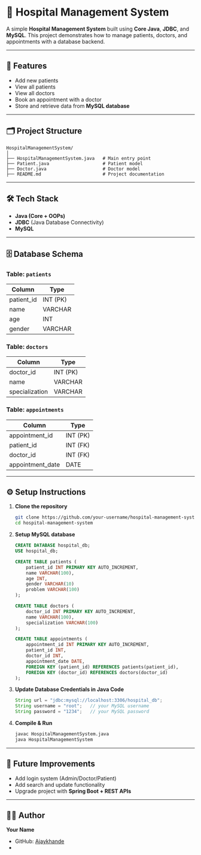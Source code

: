 

# 🏥 Hospital Management System

A simple **Hospital Management System** built using **Core Java**, **JDBC**, and **MySQL**.
This project demonstrates how to manage patients, doctors, and appointments with a database backend.

---

## 🚀 Features

* Add new patients
* View all patients
* View all doctors
* Book an appointment with a doctor
* Store and retrieve data from **MySQL database**

---

## 🗂️ Project Structure

```
HospitalManagementSystem/
│
├── HospitalManagementSystem.java   # Main entry point
├── Patient.java                    # Patient model
├── Doctor.java                     # Doctor model
├── README.md                       # Project documentation
```

---

## 🛠️ Tech Stack

* **Java (Core + OOPs)**
* **JDBC** (Java Database Connectivity)
* **MySQL**

---

## 🗄️ Database Schema

### Table: `patients`

| Column      | Type     |
| ----------- | -------- |
| patient\_id | INT (PK) |
| name        | VARCHAR  |
| age         | INT      |
| gender      | VARCHAR  |

### Table: `doctors`

| Column         | Type     |
| -------------- | -------- |
| doctor\_id     | INT (PK) |
| name           | VARCHAR  |
| specialization | VARCHAR  |

### Table: `appointments`

| Column            | Type     |
| ----------------- | -------- |
| appointment\_id   | INT (PK) |
| patient\_id       | INT (FK) |
| doctor\_id        | INT (FK) |
| appointment\_date | DATE     |

---

## ⚙️ Setup Instructions

1. **Clone the repository**

   ```bash
   git clone https://github.com/your-username/hospital-management-system.git
   cd hospital-management-system
   ```

2. **Setup MySQL database**

   ```sql
   CREATE DATABASE hospital_db;
   USE hospital_db;

   CREATE TABLE patients (
       patient_id INT PRIMARY KEY AUTO_INCREMENT,
       name VARCHAR(100),
       age INT,
       gender VARCHAR(10)
       problem VARCHAR(100)
   );

   CREATE TABLE doctors (
       doctor_id INT PRIMARY KEY AUTO_INCREMENT,
       name VARCHAR(100),
       specialization VARCHAR(100)
   );

   CREATE TABLE appointments (
       appointment_id INT PRIMARY KEY AUTO_INCREMENT,
       patient_id INT,
       doctor_id INT,
       appointment_date DATE,
       FOREIGN KEY (patient_id) REFERENCES patients(patient_id),
       FOREIGN KEY (doctor_id) REFERENCES doctors(doctor_id)
   );
   ```

3. **Update Database Credentials in Java Code**

   ```java
   String url = "jdbc:mysql://localhost:3306/hospital_db";
   String username = "root";   // your MySQL username
   String password = "1234";   // your MySQL password
   ```

4. **Compile & Run**

   ```bash
   javac HospitalManagementSystem.java
   java HospitalManagementSystem
   ```

---

## 📌 Future Improvements

* Add login system (Admin/Doctor/Patient)
* Add search and update functionality
* Upgrade project with **Spring Boot + REST APIs**

---

## 👨‍💻 Author

**Your Name**

* GitHub: [Ajaykhande](https://github.com/ajaykhande)
* 


